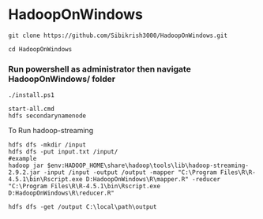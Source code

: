 # HadoopOnWindows
```
git clone https://github.com/Sibikrish3000/HadoopOnWindows.git

cd HadoopOnWindows
```
### Run powershell as administrator then navigate HadoopOnWindows/ folder
```
./install.ps1
```

```
start-all.cmd
hdfs secondarynamenode 
```
To Run hadoop-streaming
```
hdfs dfs -mkdir /input   
hdfs dfs -put input.txt /input/ 
#example
hadoop jar $env:HADOOP_HOME\share\hadoop\tools\lib\hadoop-streaming-2.9.2.jar -input /input -output /output -mapper "C:\Program Files\R\R-4.5.1\bin\Rscript.exe D:HadoopOnWindows\R\mapper.R" -reducer "C:\Program Files\R\R-4.5.1\bin\Rscript.exe D:HadoopOnWindows\R\reducer.R"
```

```
hdfs dfs -get /output C:\local\path\output
```
